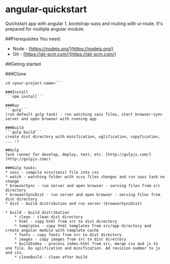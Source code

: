 # angular-quickstart

Quickstart app with angular 1, bootstrap-sass and routing with ui-route.
It's prepared for multiple angular module.

##Prerequisites
You need:
* Node - [https://nodejs.org/](https://nodejs.org/)
* Git - [https://git-scm.com/](https://git-scm.com/)

##Geting started

###Clone
```git clone --depth=1 https://github.com/elnino3800/angular-quickstart.git <your-project-name>
cd <your-project-name>```
        
###Install
```npm install```

###Run
```gulp```
(run default gulp task) - run watching sass files, start browser-sync server and open browser with running app

###Build
```gulp build```
create dist directory with minification, uglification, copyfication, ... :)
    
##Gulp
Task runner for develop, deploy, test, etc. [http://gulpjs.com/](http://gulpjs.com/)
    
###Gulp tasks:
* sass - compile scss(sass) file into css
* watch - watching folder with scss files changes and run sass task on change
* browserSync - run server and open browser - serving files from src directory
* browserSyncDist - run server and open browser - serving files from dist directory
* dist - build distribution and run server (browserSyncDist)

* build - build distribution
    * clean - clean dist directory
    * html - copy html from src to dist directory
    * templates - copy html templates from src/app directory and create angular module with template cache
    * fonts - copy fonts from src to dist directory
    * images - copy images from src to dist directory
    * buildIndex - process index.html from src, merge css and js to one file. Do uglification and minification. Ad revision number to js and css.
    * cleanBuild - clean after build